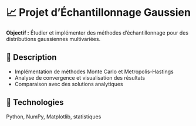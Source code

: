 # 📈 Projet d’Échantillonnage Gaussien

**Objectif :** Étudier et implémenter des méthodes d’échantillonnage pour des distributions gaussiennes multivariées.

## 🧩 Description
- Implémentation de méthodes Monte Carlo et Metropolis-Hastings
- Analyse de convergence et visualisation des résultats
- Comparaison avec des solutions analytiques

## 🧰 Technologies
Python, NumPy, Matplotlib, statistiques
